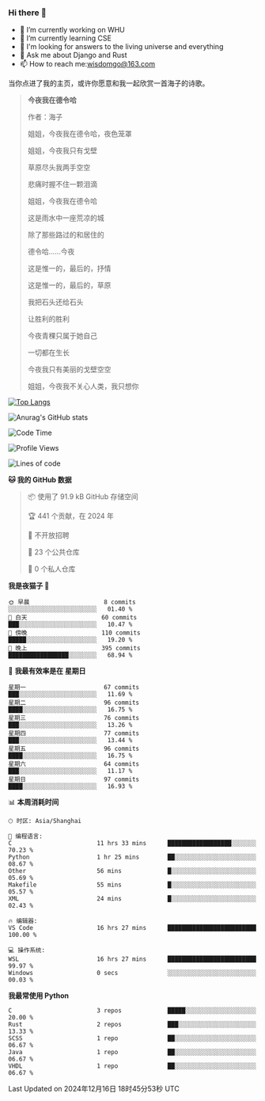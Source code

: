 ### Hi there 👋



- 🔭 I’m currently working on WHU
- 🌱 I’m currently learning CSE
- 🤔 I'm looking for answers to the living universe and everything
- 💬 Ask me about Django and Rust
- 📫 How to reach me:wisdomgo@163.com

当你点进了我的主页，或许你愿意和我一起欣赏一首海子的诗歌。

>**今夜我在德令哈**
>
>作者：海子
>
>姐姐，今夜我在德令哈，夜色笼罩
>
>姐姐，今夜我只有戈壁
>
>草原尽头我两手空空
>
>悲痛时握不住一颗泪滴
>
>姐姐，今夜我在德令哈
>
>这是雨水中一座荒凉的城
>
>除了那些路过的和居住的
>
>德令哈......今夜
>
>这是惟一的，最后的，抒情
>
>这是惟一的，最后的，草原
>
>我把石头还给石头
>
>让胜利的胜利
>
>今夜青稞只属于她自己
>
>一切都在生长
>
>今夜我只有美丽的戈壁空空
>
>姐姐，今夜我不关心人类，我只想你



[![Top Langs](https://github-readme-stats.vercel.app/api/top-langs/?username=wisdomgo&theme=onedark)](https://github.com/anuraghazra/github-readme-stats)

![Anurag's GitHub stats](https://github-readme-stats.vercel.app/api?username=wisdomgo&hide=contribs,stars&theme=synthwave)

<!--START_SECTION:waka-->
![Code Time](http://img.shields.io/badge/Code%20Time-420%20hrs%2025%20mins-blue)

![Profile Views](http://img.shields.io/badge/%E4%B8%AA%E4%BA%BA%E8%B5%84%E6%96%99%E8%A7%82%E7%9C%8B%E6%AC%A1%E6%95%B0-20-blue)

![Lines of code](https://img.shields.io/badge/%E4%BB%8E%E3%80%8CHello%20World%E3%80%8D%E8%B5%B7%E6%88%91%E5%B7%B2%E7%BB%8F%E5%86%99%E4%BA%86-639.5%20thousand%20%E8%A1%8C%E4%BB%A3%E7%A0%81-blue)

**🐱 我的 GitHub 数据** 

> 📦  使用了 91.9 kB GitHub 存储空间 
 > 
> 🏆 441 个贡献，在 2024 年
 > 
> 🚫 不开放招聘
 > 
> 📜 23 个公共仓库 
 > 
> 🔑 0 个私人仓库 
 > 
**我是夜猫子 🦉** 

```text
🌞 早晨                     8 commits           ░░░░░░░░░░░░░░░░░░░░░░░░░   01.40 % 
🌆 白天                     60 commits          ███░░░░░░░░░░░░░░░░░░░░░░   10.47 % 
🌃 傍晚                     110 commits         █████░░░░░░░░░░░░░░░░░░░░   19.20 % 
🌙 晚上                     395 commits         █████████████████░░░░░░░░   68.94 % 
```
📅 **我最有效率是在 星期日** 

```text
星期一                      67 commits          ███░░░░░░░░░░░░░░░░░░░░░░   11.69 % 
星期二                      96 commits          ████░░░░░░░░░░░░░░░░░░░░░   16.75 % 
星期三                      76 commits          ███░░░░░░░░░░░░░░░░░░░░░░   13.26 % 
星期四                      77 commits          ███░░░░░░░░░░░░░░░░░░░░░░   13.44 % 
星期五                      96 commits          ████░░░░░░░░░░░░░░░░░░░░░   16.75 % 
星期六                      64 commits          ███░░░░░░░░░░░░░░░░░░░░░░   11.17 % 
星期日                      97 commits          ████░░░░░░░░░░░░░░░░░░░░░   16.93 % 
```


📊 **本周消耗时间** 

```text
🕑︎ 时区: Asia/Shanghai

💬 编程语言: 
C                        11 hrs 33 mins      ██████████████████░░░░░░░   70.23 % 
Python                   1 hr 25 mins        ██░░░░░░░░░░░░░░░░░░░░░░░   08.67 % 
Other                    56 mins             █░░░░░░░░░░░░░░░░░░░░░░░░   05.69 % 
Makefile                 55 mins             █░░░░░░░░░░░░░░░░░░░░░░░░   05.57 % 
XML                      24 mins             █░░░░░░░░░░░░░░░░░░░░░░░░   02.43 % 

🔥 编辑器: 
VS Code                  16 hrs 27 mins      █████████████████████████   100.00 % 

💻 操作系统: 
WSL                      16 hrs 27 mins      █████████████████████████   99.97 % 
Windows                  0 secs              ░░░░░░░░░░░░░░░░░░░░░░░░░   00.03 % 
```

**我最常使用 Python** 

```text
C                        3 repos             █████░░░░░░░░░░░░░░░░░░░░   20.00 % 
Rust                     2 repos             ███░░░░░░░░░░░░░░░░░░░░░░   13.33 % 
SCSS                     1 repo              ██░░░░░░░░░░░░░░░░░░░░░░░   06.67 % 
Java                     1 repo              ██░░░░░░░░░░░░░░░░░░░░░░░   06.67 % 
VHDL                     1 repo              ██░░░░░░░░░░░░░░░░░░░░░░░   06.67 % 
```




 Last Updated on 2024年12月16日 18时45分53秒 UTC
<!--END_SECTION:waka-->
